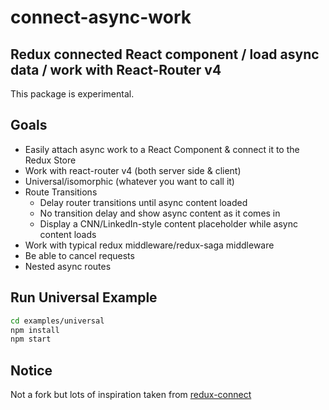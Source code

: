 # connect-async-work

## Redux connected React component / load async data / work with React-Router v4

This package is experimental. 

## Goals

- Easily attach async work to a React Component & connect it to the Redux Store
- Work with react-router v4 (both server side & client)
- Universal/isomorphic (whatever you want to call it)
- Route Transitions
	- Delay router transitions until async content loaded
	- No transition delay and show async content as it comes in
	- Display a CNN/LinkedIn-style content placeholder while async content loads
- Work with typical redux middleware/redux-saga middleware
- Be able to cancel requests
- Nested async routes

Run Universal Example
---------------------

```sh
cd examples/universal
npm install
npm start
```

## Notice

Not a fork but lots of inspiration taken from [redux-connect](https://github.com/makeomatic/redux-connect)
